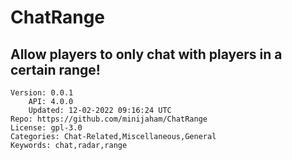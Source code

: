 # ChatRange
## Allow players to only chat with players in a certain range!
```properties
Version: 0.0.1
    API: 4.0.0
    Updated: 12-02-2022 09:16:24 UTC
Repo: https://github.com/minijaham/ChatRange
License: gpl-3.0
Categories: Chat-Related,Miscellaneous,General
Keywords: chat,radar,range
```
